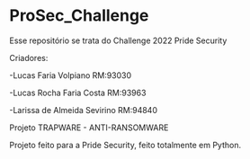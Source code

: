 # ProSec_Challenge
Esse repositório se trata do Challenge 2022 Pride Security

Criadores: 

-Lucas Faria Volpiano RM:93030

-Lucas Rocha Faria Costa RM:93963

-Larissa de Almeida Sevirino RM:94840

Projeto TRAPWARE - ANTI-RANSOMWARE

Projeto feito para a Pride Security, feito totalmente em Python.
